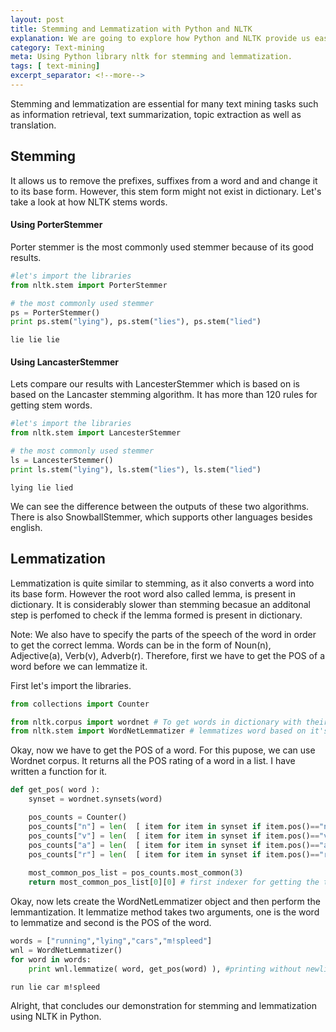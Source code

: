 ```yaml
---
layout: post
title: Stemming and Lemmatization with Python and NLTK
explanation: We are going to explore how Python and NLTK provide us easy ways to lemmatize and stem our text.
category: Text-mining
meta: Using Python library nltk for stemming and lemmatization.
tags: [ text-mining] 
excerpt_separator: <!--more-->
---
```


Stemming and lemmatization are essential for many text mining tasks such as information retrieval,
text summarization, topic extraction as well as translation. 
<!--more-->
##  Stemming
It allows us to remove the prefixes, suffixes from a word and and change it to its base form. However, this stem form might not exist in dictionary. Let's take a look at how NLTK stems words. 

#### Using PorterStemmer
Porter stemmer is the most commonly used stemmer because of its good results.
```python
#let's import the libraries
from nltk.stem import PorterStemmer

# the most commonly used stemmer
ps = PorterStemmer()
print ps.stem("lying"), ps.stem("lies"), ps.stem("lied")
```

```output
lie lie lie
```
#### Using LancasterStemmer
Lets compare our results with LancesterStemmer which is based on  is based on the Lancaster stemming algorithm. It has more than 120 rules for getting stem words.
```python
#let's import the libraries
from nltk.stem import LancesterStemmer

# the most commonly used stemmer
ls = LancesterStemmer()
print ls.stem("lying"), ls.stem("lies"), ls.stem("lied")
```

```output
lying lie lied
```
We can see the difference between the outputs of these two algorithms. There is also SnowballStemmer, which supports other languages besides english. 

##  Lemmatization
Lemmatization is quite similar to stemming, as it also converts a word into its base form. However the root word also called lemma, is present in dictionary.
It is considerably slower than stemming becasue an additonal step is perfomed to check if the lemma formed is present in dictionary.

Note: We also have to specify the parts of the speech of the word in order to get the correct lemma. Words can be in the form of Noun(n), Adjective(a), Verb(v), Adverb(r).
Therefore, first we have to get the POS of a word before we can lemmatize it.

First let's import the libraries.
```python
from collections import Counter 

from nltk.corpus import wordnet # To get words in dictionary with their parts of speech
from nltk.stem import WordNetLemmatizer # lemmatizes word based on it's parts of speech
```

Okay, now we have to get the POS of a word. For this pupose, we can use Wordnet corpus.
It returns all the POS rating of a word in a list. I have written a function for it. 
```python
def get_pos( word ):
    synset = wordnet.synsets(word)

    pos_counts = Counter()
    pos_counts["n"] = len(  [ item for item in synset if item.pos()=="n"]  )
    pos_counts["v"] = len(  [ item for item in synset if item.pos()=="v"]  )
    pos_counts["a"] = len(  [ item for item in synset if item.pos()=="a"]  )
    pos_counts["r"] = len(  [ item for item in synset if item.pos()=="r"]  )
    
    most_common_pos_list = pos_counts.most_common(3)
    return most_common_pos_list[0][0] # first indexer for getting the top POS from list, second indexer for getting POS from tuple( POS: count )
```

Okay, now lets create the WordNetLemmatizer object and then perform the lemmantization. It lemmatize method takes two arguments, one is the word to lemmatize and second is the POS of the word.
```python
words = ["running","lying","cars","m!spleed"]
wnl = WordNetLemmatizer()
for word in words:
    print wnl.lemmatize( word, get_pos(word) ), #printing without newline character
``` 
```output
run lie car m!spleed
```
Alright, that concludes our demonstration for stemming and lemmatization using NLTK in Python.

